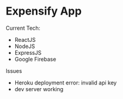 # Expensify App

Current Tech:
- ReactJS
- NodeJS
- ExpressJS
- Google Firebase

Issues
- Heroku deployment error: invalid api key
- dev server working